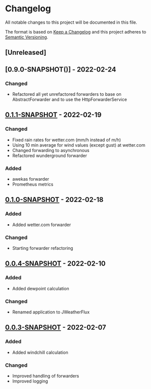 # Changelog

All notable changes to this project will be documented in this file.

The format is based on [Keep a Changelog](https://keepachangelog.com/en/1.0.0/) and this project adheres to [Semantic Versioning](https://semver.org/spec/v2.0.0.html).

## [Unreleased]

## [0.9.0-SNAPSHOT()] - 2022-02-24

### Changed

- Refactored all yet unrefactored forwarders to base on AbstractForwarder and to use the HttpForwarderService

## [0.1.1-SNAPSHOT]() - 2022-02-19

### Changed

- Fixed rain rates for wetter.com (mm/h instead of m/h)
- Using 10 min average for wind values (except gust) at wetter.com
- Changed forwarding to asynchronous
- Refactored wunderground forwarder

### Added

- awekas forwarder
- Prometheus metrics

## [0.1.0-SNAPSHOT]() - 2022-02-18

### Added

- Added wetter.com forwarder

### Changed

- Starting forwarder refactoring

## [0.0.4-SNAPSHOT]() - 2022-02-10

### Added

- Added dewpoint calculation

### Changed

- Renamed application to JWeatherFlux

## [0.0.3-SNAPSHOT]() - 2022-02-07

### Added

- Added windchill calculation

### Changed

- Improved handling of forwarders
- Improved logging